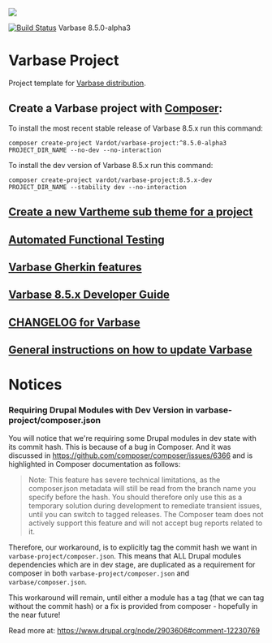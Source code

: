 [![](https://www.drupal.org/files/styles/grid-3/public/project-images/Medium-Logo%20Color%20with%20padding.png)](http://www.drupal.org/project/varbase)

[![Build Status](https://travis-ci.org/Vardot/varbase.svg?branch=8.x-5.0-alpha3)](https://travis-ci.org/Vardot/varbase/builds/401293246) Varbase 8.5.0-alpha3

# Varbase Project

Project template for [Varbase distribution](http://www.drupal.org/project/varbase).


## Create a Varbase project with [Composer](https://getcomposer.org/download/):

To install the most recent stable release of Varbase 8.5.x run this command:
```
composer create-project Vardot/varbase-project:^8.5.0-alpha3 PROJECT_DIR_NAME --no-dev --no-interaction
```

To install the dev version of Varbase 8.5.x run this command:
```
composer create-project vardot/varbase-project:8.5.x-dev PROJECT_DIR_NAME --stability dev --no-interaction
```


## [Create a new Vartheme sub theme for a project](https://github.com/Vardot/varbase/tree/8.x-5.x/scripts/README.md)

## [Automated Functional Testing](https://github.com/Vardot/varbase/blob/8.x-5.x/tests/README.md)

## [Varbase Gherkin features](https://github.com/Vardot/varbase/blob/8.x-5.x/tests/features/varbase/README.md)

## [Varbase 8.5.x Developer Guide](https://docs.varbase.vardot.com)

## [CHANGELOG for Varbase](https://github.com/Vardot/varbase/blob/8.x-5.x/CHANGELOG.md)

## [General instructions on how to update Varbase](https://github.com/Vardot/varbase/blob/8.x-5.x/UPDATE.md)




# Notices

### Requiring Drupal Modules with Dev Version in varbase-project/composer.json
You will notice that we're requiring some Drupal modules in dev state with its commit hash. This is because of a bug in Composer. And it was discussed in https://github.com/composer/composer/issues/6366 and is highlighted in Composer documentation as follows:

> Note: This feature has severe technical limitations, as the composer.json metadata will still be read from the branch name you specify before the hash. You should therefore only use this as a temporary solution during development to remediate transient issues, until you can switch to tagged releases. The Composer team does not actively support this feature and will not accept bug reports related to it.

Therefore, our workaround, is to explicitly tag the commit hash we want in `varbase-project/composer.json`. This means that ALL Drupal modules dependencies which are in dev stage, are duplicated as a requirement for composer in both `varbase-project/composer.json` and `varbase/composer.json`.

This workaround will remain, until either a module has a tag (that we can tag without the commit hash) or a fix is provided from composer - hopefully in the near future!

Read more at: https://www.drupal.org/node/2903606#comment-12230769
